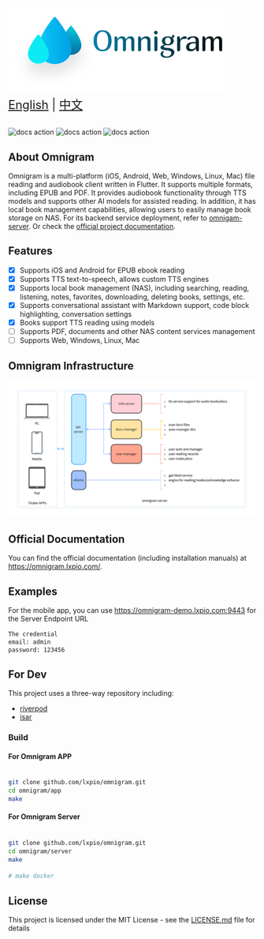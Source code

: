 #

<picture>
  <source
    srcset="./docs/static/img/logo_with_letter_dark.svg"
    media="(prefers-color-scheme: dark)"
  />
  <source
    srcset="./docs/static/img/logo_with_letter_white.svg"
    media="(prefers-color-scheme: light), (prefers-color-scheme: no-preference)"
  />
  <img src="./docs/static/img/logo_with_letter_white.svg" />
</picture>

<div style="font-size: 1.5rem;">
  <a href="./README.md">English</a> | <a href="./README.zh.md">中文</a>
</div>
</br>

![docs action](https://github.com/lxpio/omnigram/actions/workflows/docs.yaml/badge.svg) 
![docs action](https://github.com/lxpio/omnigram/actions/workflows/docker.yaml/badge.svg) 
![docs action](https://github.com/lxpio/omnigram/actions/workflows/build_app.yaml/badge.svg)

## About Omnigram

Omnigram is a multi-platform (iOS, Android, Web, Windows, Linux, Mac) file reading and audiobook client written in Flutter. It supports multiple formats, including EPUB and PDF. It provides audiobook functionality through TTS models and supports other AI models for assisted reading. In addition, it has local book management capabilities, allowing users to easily manage book storage on NAS. For its backend service deployment, refer to [omnigam-server](server/README.md). Or check the [official project documentation](https://omnigram.lxpio.com/).

## Features

- [x] Supports iOS and Android for EPUB ebook reading
- [x] Supports TTS text-to-speech, allows custom TTS engines
- [x] Supports local book management (NAS), including searching, reading, listening, notes, favorites, downloading, deleting books, settings, etc.
- [x] Supports conversational assistant with Markdown support, code block highlighting, conversation settings
- [x] Books support TTS reading using models
- [ ] Supports PDF, documents and other NAS content services management
- [ ] Supports Web, Windows, Linux, Mac

## Omnigram Infrastructure

![base_struct](docs/static/img/struct.svg)

## Official Documentation

You can find the official documentation (including installation manuals) at <https://omnigram.lxpio.com/>.

## Examples

For the mobile app, you can use https://omnigram-demo.lxpio.com:9443 for the Server Endpoint URL

```
The credential
email: admin
password: 123456
```


## For Dev

This project uses a three-way repository including:

- [riverpod](https://docs-v2.riverpod.dev/docs)
- [isar](https://isar.dev)

### Build

#### For Omnigram APP 

```bash

git clone github.com/lxpio/omnigram.git
cd omnigram/app
make
```

#### For Omnigram Server

```bash

git clone github.com/lxpio/omnigram.git
cd omnigram/server
make 

# make docker 
```

## License

This project is licensed under the MIT License - see the [LICENSE.md](LICENSE.md) file for details
